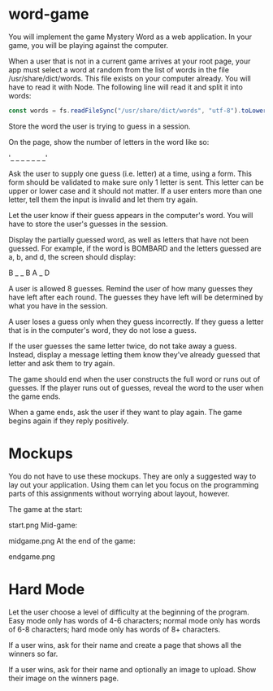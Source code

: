# word-game

You will implement the game Mystery Word as a web application. In your game, you will be 
playing against the computer.   

When a user that is not in a current game arrives at your root page, your app must select 
a word at random from the list of words in the file /usr/share/dict/words. This file 
exists on your computer already. You will have to read it with Node. The following line 
will read it and split it into words:   

```javascript
const words = fs.readFileSync("/usr/share/dict/words", "utf-8").toLowerCase().split("\n");
```
Store the word the user is trying to guess in a session.    

On the page, show the number of letters in the word like so:    

'_ _ _ _ _ _ _'    

Ask the user to supply one guess (i.e. letter) at a time, using a form. This form should 
be validated to make sure only 1 letter is sent. This letter can be upper or lower case 
and it should not matter. If a user enters more than one letter, tell them the input is 
invalid and let them try again.    

Let the user know if their guess appears in the computer's word. You will have to store 
the user's guesses in the session.    

Display the partially guessed word, as well as letters that have not been guessed. For 
example, if the word is BOMBARD and the letters guessed are a, b, and d, the screen should
display:    

B _ _ B A _ D    

A user is allowed 8 guesses. Remind the user of how many guesses they have left after 
each round. The guesses they have left will be determined by what you have in the 
session.        

A user loses a guess only when they guess incorrectly. If they guess a letter that is 
in the computer's word, they do not lose a guess.   

If the user guesses the same letter twice, do not take away a guess. Instead, display a 
message letting them know they've already guessed that letter and ask them to try again.   

The game should end when the user constructs the full word or runs out of guesses. If 
the player runs out of guesses, reveal the word to the user when the game ends.   

When a game ends, ask the user if they want to play again. The game begins again if they 
reply positively.   

# Mockups
You do not have to use these mockups. They are only a suggested way to lay out your 
application. Using them can let you focus on the programming parts of this assignments 
without worrying about layout, however.   

The game at the start:

start.png
Mid-game:

midgame.png
At the end of the game:

endgame.png

# Hard Mode
Let the user choose a level of difficulty at the beginning of the program. Easy mode only 
has words of 4-6 characters; normal mode only has words of 6-8 characters; hard mode only 
has words of 8+ characters.   

If a user wins, ask for their name and create a page that shows all the winners so far.   

If a user wins, ask for their name and optionally an image to upload. Show their image on 
the winners page.   
